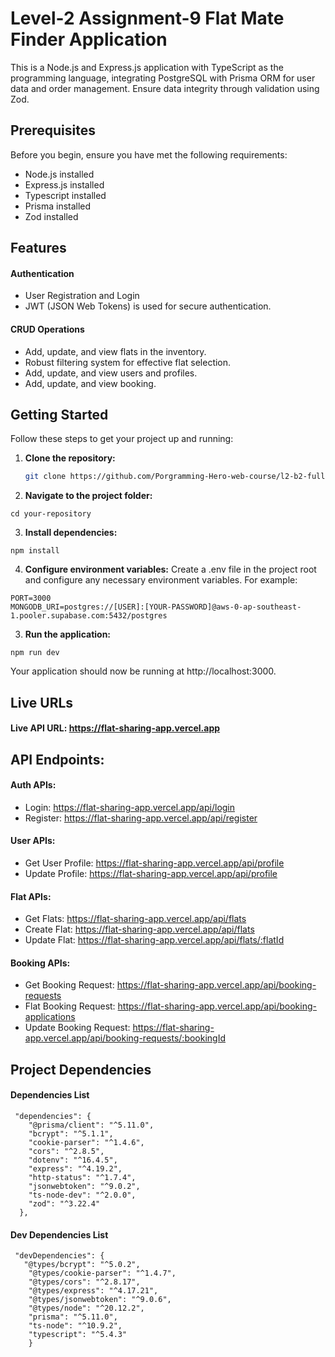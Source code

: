 # Level-2 Assignment-9 Flat Mate Finder Application

This is a Node.js and Express.js application with TypeScript as the programming language, integrating PostgreSQL with Prisma ORM for user data and order management. Ensure data integrity through validation using Zod.

## Prerequisites

Before you begin, ensure you have met the following requirements:

- Node.js installed
- Express.js installed
- Typescript installed
- Prisma installed
- Zod installed

## Features

#### Authentication

- User Registration and Login
- JWT (JSON Web Tokens) is used for secure authentication.

#### CRUD Operations

- Add, update, and view flats in the inventory.
- Robust filtering system for effective flat selection.
- Add, update, and view users and profiles.
- Add, update, and view booking.

## Getting Started

Follow these steps to get your project up and running:

1. **Clone the repository:**

   ```bash
   git clone https://github.com/Porgramming-Hero-web-course/l2-b2-fullstack-track-assignment-8-touhidcodes
   ```

2. **Navigate to the project folder:**

```
cd your-repository
```

3. **Install dependencies:**

```
npm install
```

4. **Configure environment variables:**
   Create a .env file in the project root and configure any necessary environment variables. For example:

```
PORT=3000
MONGODB_URI=postgres://[USER]:[YOUR-PASSWORD]@aws-0-ap-southeast-1.pooler.supabase.com:5432/postgres
```

3. **Run the application:**

```
npm run dev
```

Your application should now be running at http://localhost:3000.

## Live URLs

#### Live API URL: https://flat-sharing-app.vercel.app

## API Endpoints:

#### Auth APIs:

- Login: https://flat-sharing-app.vercel.app/api/login
- Register: https://flat-sharing-app.vercel.app/api/register

#### User APIs:

- Get User Profile: https://flat-sharing-app.vercel.app/api/profile
- Update Profile: https://flat-sharing-app.vercel.app/api/profile

#### Flat APIs:

- Get Flats: https://flat-sharing-app.vercel.app/api/flats
- Create Flat: https://flat-sharing-app.vercel.app/api/flats
- Update Flat: https://flat-sharing-app.vercel.app/api/flats/:flatId

#### Booking APIs:

- Get Booking Request: https://flat-sharing-app.vercel.app/api/booking-requests
- Flat Booking Request: https://flat-sharing-app.vercel.app/api/booking-applications
- Update Booking Request: https://flat-sharing-app.vercel.app/api/booking-requests/:bookingId

## Project Dependencies

#### Dependencies List

```
 "dependencies": {
    "@prisma/client": "^5.11.0",
    "bcrypt": "^5.1.1",
    "cookie-parser": "^1.4.6",
    "cors": "^2.8.5",
    "dotenv": "^16.4.5",
    "express": "^4.19.2",
    "http-status": "^1.7.4",
    "jsonwebtoken": "^9.0.2",
    "ts-node-dev": "^2.0.0",
    "zod": "^3.22.4"
  },
```

#### Dev Dependencies List

```
 "devDependencies": {
   "@types/bcrypt": "^5.0.2",
    "@types/cookie-parser": "^1.4.7",
    "@types/cors": "^2.8.17",
    "@types/express": "^4.17.21",
    "@types/jsonwebtoken": "^9.0.6",
    "@types/node": "^20.12.2",
    "prisma": "^5.11.0",
    "ts-node": "^10.9.2",
    "typescript": "^5.4.3"
    }
```
